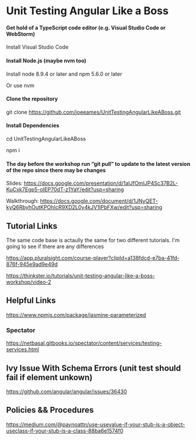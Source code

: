 # Unit Testing Angular Like a Boss

#### Get hold of a TypeScript code editor (e.g. Visual Studio Code or WebStorm)

Install Visual Studio Code

#### Install Node.js (maybe nvm too)

Install node 8.9.4 or later and npm 5.6.0 or later

Or use nvm

#### Clone the repository

git clone https://github.com/joeeames/UnitTestingAngularLikeABoss.git

#### Install Dependencies

cd UnitTestingAngularLikeABoss

npm i

#### The day before the workshop run “git pull” to update to the latest version of the repo since there may be changes

Slides: https://docs.google.com/presentation/d/1aIJfOmlJP4Sc37B2L-KuCxk7Egp5-oIEP70dT-z1YaY/edit?usp=sharing

Walkthrough: https://docs.google.com/document/d/1JNyQET-kyQ6RbyhOutKPOhIcR9XD2L0y4kJV1IPbFXw/edit?usp=sharing

## Tutorial Links

The same code base is actaully the same for two different tutorials. I'm going to see if there are any differences

https://app.pluralsight.com/course-player?clipId=a138fdcd-e7ba-41fd-876f-945e9ad9e49d

https://thinkster.io/tutorials/unit-testing-angular-like-a-boss-workshop/video-2

## Helpful Links

https://www.npmjs.com/package/jasmine-parameterized

### Spectator

https://netbasal.gitbooks.io/spectator/content/services/testing-services.html

## Ivy Issue With Schema Errors (unit test should fail if element unkown)

https://github.com/angular/angular/issues/36430

## Policies && Procedures

https://medium.com/@paynoattn/use-usevalue-if-your-stub-is-a-object-useclass-if-your-stub-is-a-class-88ba6e1574f0
